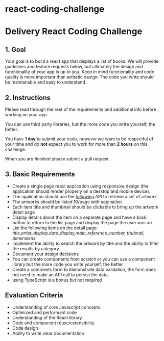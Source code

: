 # react-coding-challenge
# Delivery React Coding Challenge

## 1. Goal

Your goal is to build a react app that displays a list of books. We will provide guidelines and feature requests below, but ultimately the design and functionality of your app is up to you. Keep in mind functionality and code quality is more important than asthetic design.  The code you write should be maintanable and easy to understand.

## 2. Instructions

Please read through the rest of the requirements and additional info before working on your app.

You can use third party libraries, but the more code you write yourself, the better.

You have **1 day** to submit your code, however we want to be respectful of your time and do **not** expect you to work for more than **2 hours** on this challenge.

When you are finished please submit a pull request.

## 3. Basic Requirements

- Create a single page react application using responsive design (the application should render properly on a desktop and mobile device).
- The application should use the [following](https://api.artic.edu/docs/#quick-start) API to retrieve a set of artwork
- The artworks should be listed 10/page with pagination
- Each item title and thumbnail should be clickable to bring up the artwork detail page
- Display details about the item on a separate page and have a back button to return to the list page and display the page the user was on
- List the following items on the detail page: _title,artist_display,date_display,main_reference_number, thubnail, dimensions_
- Implement the ability to search the artwork by title and the ability to filter the results by category
- Document your design decisions
- You can create components from scratch or you can use a component library but the more code you write yourself, the better
- Create a comments form to demonstrate data validation, the form does not need to make an API call to persist the data.
- using TypeScript is a bonus but not required

## Evaluation Criteria

- Understanding of core Javascript concepts
- Optimized and performant code
- Understanding of the React library
- Code and component reuse/extensibility
- Code design
- Ability to write clear documentation
